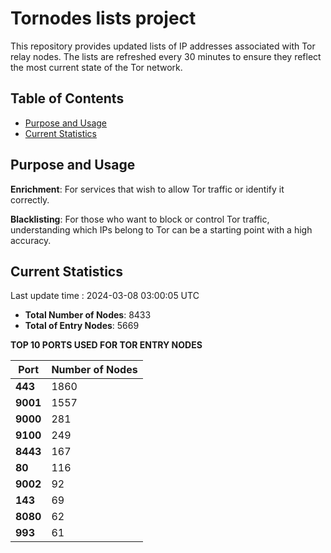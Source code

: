 # Tornodes lists project

This repository provides updated lists of IP addresses associated with Tor relay nodes. The lists are refreshed every 30 minutes to ensure they reflect the most current state of the Tor network.

## Table of Contents

- [Purpose and Usage](#purpose-and-usage)
- [Current Statistics](#current-statistics)


## Purpose and Usage

**Enrichment**: For services that wish to allow Tor traffic or identify it correctly.

**Blacklisting**: For those who want to block or control Tor traffic, understanding which IPs belong to Tor can be a starting point with a high accuracy.

## Current Statistics

Last update time : 2024-03-08 03:00:05 UTC

- **Total Number of Nodes**: 8433
- **Total of Entry Nodes**: 5669

**TOP 10 PORTS USED FOR TOR ENTRY NODES**

| **Port** | **Number of Nodes** |
|------|-----------------|
| **443**   | 1860  |
| **9001**   | 1557  |
| **9000**   | 281  |
| **9100**   | 249  |
| **8443**   | 167  |
| **80**   | 116  |
| **9002**   | 92  |
| **143**   | 69  |
| **8080**   | 62  |
| **993**   | 61  |

